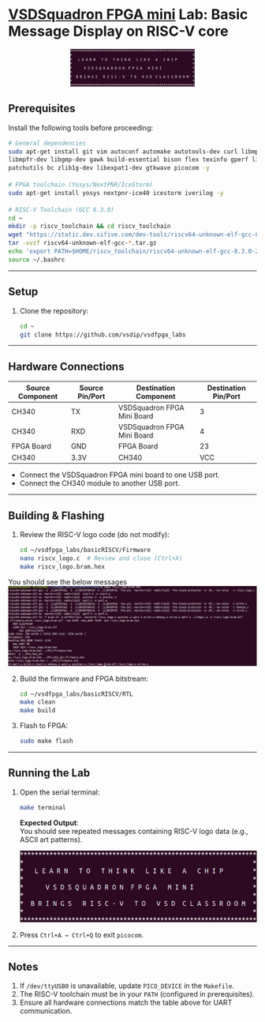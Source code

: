 # [VSDSquadron FPGA mini](https://vlsisystemdesign.com/vsdsquadronfm) Lab: Basic Message Display on RISC-V core
<div align="center">
  <img src="display_using_riscv.jpg" alt="RISC-V Logo" width="50%"/>
</div>

## Prerequisites
Install the following tools before proceeding:
```bash
# General dependencies
sudo apt-get install git vim autoconf automake autotools-dev curl libmpc-dev \
libmpfr-dev libgmp-dev gawk build-essential bison flex texinfo gperf libtool \
patchutils bc zlib1g-dev libexpat1-dev gtkwave picocom -y

# FPGA toolchain (Yosys/NextPNR/IceStorm)
sudo apt-get install yosys nextpnr-ice40 icestorm iverilog -y

# RISC-V Toolchain (GCC 8.3.0)
cd ~
mkdir -p riscv_toolchain && cd riscv_toolchain
wget "https://static.dev.sifive.com/dev-tools/riscv64-unknown-elf-gcc-8.3.0-2019.08.0-x86_64-linux-ubuntu14.tar.gz"
tar -xvzf riscv64-unknown-elf-gcc-*.tar.gz
echo 'export PATH=$HOME/riscv_toolchain/riscv64-unknown-elf-gcc-8.3.0-2019.08.0-x86_64-linux-ubuntu14/bin:$PATH' >> ~/.bashrc
source ~/.bashrc
 ```
---

## Setup
1. Clone the repository:
   ```bash
   cd ~
   git clone https://github.com/vsdip/vsdfpga_labs
   ```

---

## Hardware Connections
| Source Component | Source Pin/Port | Destination Component       | Destination Pin/Port |
|------------------|-----------------|------------------------------|----------------------|
| CH340            | TX              | VSDSquadron FPGA Mini Board  | 3                    |
| CH340            | RXD             | VSDSquadron FPGA Mini Board  | 4                    |
| FPGA Board       | GND             | FPGA Board                   | 23                   |
| CH340            | 3.3V            | CH340                        | VCC                  |

- Connect the VSDSquadron FPGA mini board to one USB port.
- Connect the CH340 module to another USB port.

---

## Building & Flashing
1. Review the RISC-V logo code (do not modify):
   ```bash
   cd ~/vsdfpga_labs/basicRISCV/Firmware
   nano riscv_logo.c  # Review and close (Ctrl+X)
   make riscv_logo.bram.hex
   ```
You should see the below messages
![Make RISC-V output](make_riscv.jpg)

2. Build the firmware and FPGA bitstream:
   ```bash
   cd ~/vsdfpga_labs/basicRISCV/RTL
   make clean
   make build
   ```

3. Flash to FPGA:
   ```bash
   sudo make flash
   ```

---

## Running the Lab
1. Open the serial terminal:
   ```bash
   make terminal
   ```
   **Expected Output**:  
   You should see repeated messages containing RISC-V logo data (e.g., ASCII art patterns).
   
   ![RISC-V Logo](display_using_riscv.jpg)
   

3. Press `Ctrl+A → Ctrl+Q` to exit `picocom`.

---

## Notes
1. If `/dev/ttyUSB0` is unavailable, update `PICO_DEVICE` in the `Makefile`.
2. The RISC-V toolchain must be in your `PATH` (configured in prerequisites).
3. Ensure all hardware connections match the table above for UART communication.

